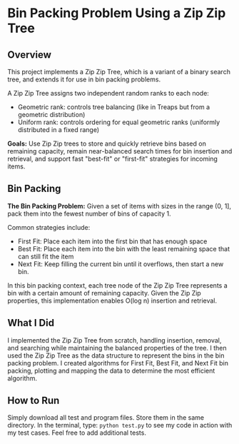 # Bin Packing Problem Using a Zip Zip Tree

## Overview

This project implements a Zip Zip Tree, which is a variant of a binary search tree, and extends it for use in bin packing problems.

A Zip Zip Tree assigns two independent random ranks to each node:
* Geometric rank: controls tree balancing (like in Treaps but from a geometric distribution)
* Uniform rank: controls ordering for equal geometric ranks (uniformly distributed in a fixed range)

**Goals:** Use Zip Zip trees to store and quickly retrieve bins based on remaining capacity, remain near-balanced search times for bin insertion and retrieval, and support fast "best-fit" or "first-fit" strategies for incoming items.

## Bin Packing
**The Bin Packing Problem:** Given a set of items with sizes in the range (0, 1], pack them into the fewest number of bins of capacity 1.

Common strategies include:
* First Fit: Place each item into the first bin that has enough space
* Best Fit: Place each item into the bin with the least remaining space that can still fit the item
* Next Fit: Keep filling the current bin until it overflows, then start a new bin.

In this bin packing context, each tree node of the Zip Zip Tree represents a bin with a certain amount of remaining capacity. Given the Zip Zip properties, this implementation enables O(log n) insertion and retrieval.

## What I Did

I implemented the Zip Zip Tree from scratch, handling insertion, removal, and searching while maintaining the balanced properties of the tree. I then used the Zip Zip Tree as the data structure to represent the bins in the bin packing problem. I created algorithms for First Fit, Best Fit, and Next Fit bin packing, plotting and mapping the data to determine the most efficient algorithm.

## How to Run
Simply download all test and program files. Store them in the same directory. In the terminal, type: ```python test.py``` to see my code in action with my test cases. Feel free to add additional tests.
